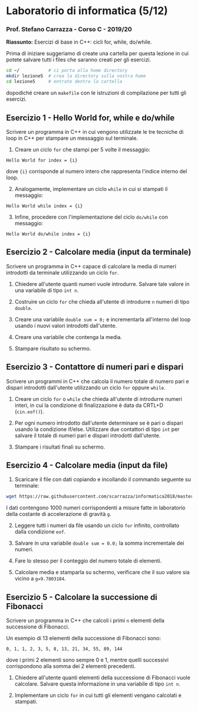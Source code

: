 # Laboratorio di informatica (5/12)
### Prof. Stefano Carrazza - Corso C - 2019/20

**Riassunto:** Esercizi di base in C++: cicli for, while, do/while.

Prima di iniziare suggeriamo di create una cartella per questa lezione in cui potete salvare tutti i files che saranno creati per gli esercizi.
```bash
cd ~/           # ci porta alla home directory
mkdir lezione5  # crea la directory sulla vostra home
cd lezione5     # entrate dentro la cartella
```
dopodiché creare un `makefile` con le istruzioni di compilazione per tutti gli esercizi.

## Esercizio 1 - Hello World for, while e do/while

Scrivere un programma in C++ in cui vengono utilizzate le tre tecniche di loop in C++ per stampare un messaggio sul terminale.

1. Creare un ciclo `for` che stampi per 5 volte il messaggio:
```
Hello World for index = {i}
```
dove `{i}` corrisponde al numero intero che rappresenta l'indice interno del loop.

2. Analogamente, implementare un ciclo `while` in cui si stampati il messaggio:
```
Hello World while index = {i}
```

3. Infine, procedere con l'implementazione del ciclo `do/while` con messaggio:
```
Hello World do/while index = {i}
```

## Esercizio 2 - Calcolare media (input da terminale)

Scrivere un programma in C++ capace di calcolare la media di numeri introdotti
da terminale utilizzando un ciclo `for`.

1. Chiedere all'utente quanti numeri vuole introdurre. Salvare tale valore in
una variabile di tipo `int n`.

2. Costruire un ciclo `for` che chieda all'utente di introdurre `n` numeri di tipo `double`.

3. Creare una variabile `double sum = 0;` e incrementarla all'interno del loop usando i nuovi valori introdotti dall'utente.

4. Creare una variabile che contenga la media.

5. Stampare risultato su schermo.

## Esercizio 3 - Contattore di numeri pari e dispari

Scrivere un programmi in C++ che calcola il numero totale di numero pari e dispari
introdotti dall'utente utilizzando un ciclo `for` oppure `while`.

1. Creare un ciclo `for` o `while` che chieda all'utente di introdurre numeri interi, in cui la condizione di finalizzazione è data da CRTL+D (`cin.eof()`).

2. Per ogni numero introdotto dall'utente determinare se è pari o dispari usando la condizione if/else. Utilizzare due contattori di tipo `int` per salvare il totale di numeri pari e dispari introdotti dall'utente.

3. Stampare i risultati finali su schermo.

## Esercizio 4 - Calcolare media (input da file)

1. Scaricare il file con dati copiando e incollando il commando seguente su terminale:
```bash
wget https://raw.githubusercontent.com/scarrazza/informatica2018/master/Lezione5/data.dat
```
I dati contengono 1000 numeri corrispondenti a misure fatte in laboratorio della costante di accelerazione di gravità `g`.

2. Leggere tutti i numeri da file usando un ciclo `for` infinito, controllato dalla condizione `eof`.

3. Salvare in una variabile `double sum = 0.0;` la somma incrementale dei numeri.

4. Fare lo stesso per il conteggio del numero totale di elementi.

5. Calcolare media e stamparla su schermo, verificare che il suo valore sia vicino a `g=9.7803184`.

## Esercizio 5 - Calcolare la successione di Fibonacci

Scrivere un programma in C++ che calcoli i primi `n` elementi della successione di Fibonacci.

Un esempio di 13 elementi della successione di Fibonacci sono:
```
0, 1, 1, 2, 3, 5, 8, 13, 21, 34, 55, 89, 144
```
dove i primi 2 elementi sono sempre 0 e 1, mentre quelli successivi corrispondono alla somma dei 2 elementi precedenti.

1. Chiedere all'utente quanti elementi della successione di Fibonacci vuole calcolare. Salvare questa informazione in una variabile di tipo `int n`.

2. Implementare un ciclo `for` in cui tutti gli elementi vengano calcolati e stampati.
